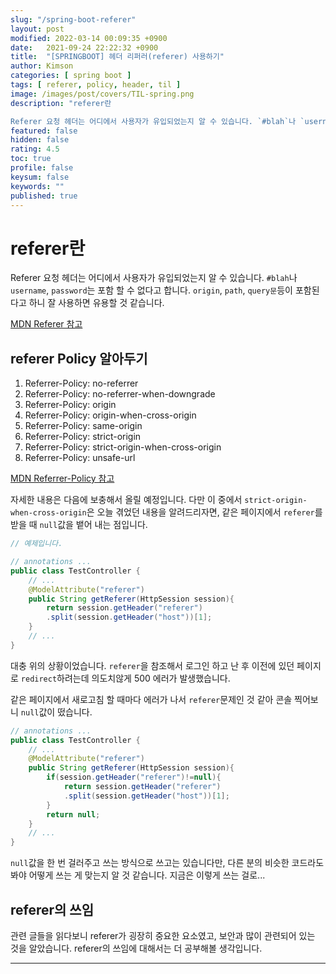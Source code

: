 ```yaml
---
slug: "/spring-boot-referer"
layout: post
modified: 2022-03-14 00:09:35 +0900
date:   2021-09-24 22:22:32 +0900
title:  "[SPRINGBOOT] 헤더 리퍼러(referer) 사용하기"
author: Kimson
categories: [ spring boot ]
tags: [ referer, policy, header, til ]
image: /images/post/covers/TIL-spring.png
description: "referer란

Referer 요청 헤더는 어디에서 사용자가 유입되었는지 알 수 있습니다. `#blah`나 `username`, `password`는 포함 할 수 없다고 합니다. `origin`, `path`, `query문`등이 포함된다고 하니 잘 사용하면 유용할 것 같습니다."
featured: false
hidden: false
rating: 4.5
toc: true
profile: false
keysum: false
keywords: ""
published: true
---
```


# referer란

Referer 요청 헤더는 어디에서 사용자가 유입되었는지 알 수 있습니다. `#blah`나 `username`, `password`는 포함 할 수 없다고 합니다. `origin`, `path`, `query문`등이 포함된다고 하니 잘 사용하면 유용할 것 같습니다.

[MDN Referer 참고](https://developer.mozilla.org/ko/docs/Web/HTTP/Headers/Referer)

## referer Policy 알아두기

1. Referrer-Policy: no-referrer
2. Referrer-Policy: no-referrer-when-downgrade
3. Referrer-Policy: origin
4. Referrer-Policy: origin-when-cross-origin
5. Referrer-Policy: same-origin
6. Referrer-Policy: strict-origin
7. Referrer-Policy: strict-origin-when-cross-origin
8. Referrer-Policy: unsafe-url

[MDN Referrer-Policy 참고](https://developer.mozilla.org/en-US/docs/Web/HTTP/Headers/Referrer-Policy)

자세한 내용은 다음에 보충해서 올릴 예정입니다. 다만 이 중에서 `strict-origin-when-cross-origin`은 오늘 겪었던 내용을 알려드리자면, 같은 페이지에서 `referer`를 받을 때 `null`값을 뱉어 내는 점입니다.

```java
// 예제입니다.

// annotations ...
public class TestController {
	// ...
	@ModelAttribute("referer")
	public String getReferer(HttpSession session){
		return session.getHeader("referer")
		.split(session.getHeader("host"))[1];
	}
	// ...
}
```

대충 위의 상황이었습니다. `referer`을 참조해서 로그인 하고 난 후 이전에 있던 페이지로 `redirect`하려는데 의도치않게 500 에러가 발생했습니다.

같은 페이지에서 새로고침 할 때마다 에러가 나서 `referer`문제인 것 같아 콘솔 찍어보니 `null`값이 떴습니다.

```java
// annotations ...
public class TestController {
	// ...
	@ModelAttribute("referer")
	public String getReferer(HttpSession session){
		if(session.getHeader("referer")!=null){
			return session.getHeader("referer")
			.split(session.getHeader("host"))[1];
		}
		return null;
	}
	// ...
}
```

`null`값을 한 번 걸러주고 쓰는 방식으로 쓰고는 있습니다만, 다른 분의 비슷한 코드라도 봐야 어떻게 쓰는 게 맞는지 알 것 같습니다. 지금은 이렇게 쓰는 걸로...

## referer의 쓰임

관련 글들을 읽다보니 referer가 굉장히 중요한 요소였고, 보안과 많이 관련되어 있는 것을 알았습니다. referer의 쓰임에 대해서는 더 공부해볼 생각입니다.

-----